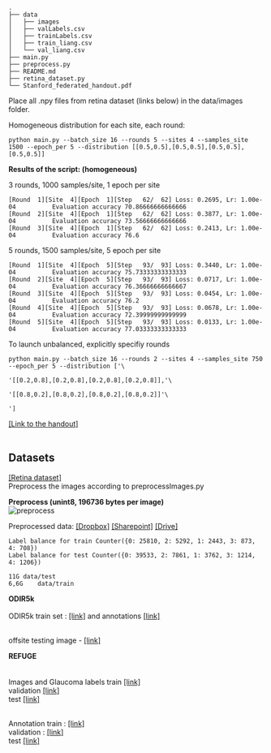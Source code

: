 ```
.
├── data
│   ├── images
│   ├── valLabels.csv
│   ├── trainLabels.csv
│   ├── train_liang.csv
│   └── val_liang.csv
├── main.py
├── preprocess.py
├── README.md
├── retina_dataset.py
└── Stanford_federated_handout.pdf
```

Place all .npy files from retina dataset (links below) in the data/images folder.

Homogeneous distribution for each site, each round:
```
python main.py --batch_size 16 --rounds 5 --sites 4 --samples_site 1500 --epoch_per 5 --distribution [[0.5,0.5],[0.5,0.5],[0.5,0.5],[0.5,0.5]]
```

<b>Results of the script: (homogeneous)</b><br/>
  
3 rounds, 1000 samples/site, 1 epoch per site

```
[Round  1][Site  4][Epoch  1][Step   62/  62] Loss: 0.2695, Lr: 1.00e-04          Evaluation accuracy 70.86666666666666
[Round  2][Site  4][Epoch  1][Step   62/  62] Loss: 0.3877, Lr: 1.00e-04          Evaluation accuracy 73.56666666666666
[Round  3][Site  4][Epoch  1][Step   62/  62] Loss: 0.2413, Lr: 1.00e-04          Evaluation accuracy 76.6
```


5 rounds, 1500 samples/site, 5 epoch per site
```
[Round  1][Site  4][Epoch  5][Step   93/  93] Loss: 0.3440, Lr: 1.00e-04          Evaluation accuracy 75.73333333333333
[Round  2][Site  4][Epoch  5][Step   93/  93] Loss: 0.0717, Lr: 1.00e-04          Evaluation accuracy 76.36666666666667
[Round  3][Site  4][Epoch  5][Step   93/  93] Loss: 0.0454, Lr: 1.00e-04          Evaluation accuracy 76.2
[Round  4][Site  4][Epoch  5][Step   93/  93] Loss: 0.0678, Lr: 1.00e-04          Evaluation accuracy 72.39999999999999
[Round  5][Site  4][Epoch  5][Step   93/  93] Loss: 0.0133, Lr: 1.00e-04          Evaluation accuracy 77.03333333333333
```

To launch unbalanced, explicitly specifiy rounds
```
python main.py --batch_size 16 --rounds 2 --sites 4 --samples_site 750 --epoch_per 5 --distribution ['\
                                                                                                    '[[0.2,0.8],[0.2,0.8],[0.2,0.8],[0.2,0.8]],'\
                                                                                                    '[[0.8,0.2],[0.8,0.2],[0.8,0.2],[0.8,0.2]]'\
                                                                                                    ']
```


[[Link to the handout]](https://github.com/jbdel/federated_learning/blob/master/Stanford_federated_handout.pdf) <br/><br/>
## Datasets
[[Retina dataset]](https://www.kaggle.com/c/diabetic-retinopathy-detection)<br/>
Preprocess the images according to preprocessImages.py

<b>Preprocess (unint8, 196736 bytes per image)</b><br/>
![preprocess](https://i.imgur.com/2ymMhnA.jpg)

Preprocessed data: [[Dropbox]](https://www.dropbox.com/s/7rraox4puo6vcnx/data.zip?dl=1) [[Sharepoint]](https://alumniumonsac-my.sharepoint.com/:u:/g/personal/532927_umons_ac_be/EZ4cjkHO4pVHq_P3XNbui58BkOiigiNirBDEvYoXQu2Gpg?e=paf2r7) [[Drive]](https://drive.google.com/file/d/1VCJIU3r-qx6etPoHcSJRsJAESyLr3cVE/view?usp=sharing)

```
Label balance for train Counter({0: 25810, 2: 5292, 1: 2443, 3: 873, 4: 708})
Label balance for test Counter({0: 39533, 2: 7861, 1: 3762, 3: 1214, 4: 1206})

11G	data/test
6,6G	data/train
```

**ODIR5k**<br/><br/>
ODIR5k train set : [[link]](https://drive.google.com/file/d/1UGrMGfb9zvbBqOvbV62G-XdUlBIAvOad/view) and annotations [[link]](https://drive.google.com/file/d/1jc7Dmp26km0PKRwf9u3Xcyui4SRiojcT/view) <br/><br/>

offsite testing image - [[link]](https://drive.google.com/file/d/19OD9a29nrSbLC2Pch4UZtpp8qtFZLd-y/view)

**REFUGE**<br/><br/>	
Images and Glaucoma labels train [[link]](https://www.dropbox.com/s/xd40dewhj0v5gw1/REFUGE-Training400.zip?dl=0) <br/>
validation [[link]](https://www.dropbox.com/s/hhq1srz9ceot8sf/REFUGE-Validation400.zip?dl=0) <br/>
test [[link]](https://www.dropbox.com/s/t1ijw6mdqhd79dm/REFUGE-Test400.zip?dl=0) <br/><br/>

Annotation train : [[link]](https://www.dropbox.com/s/030vecfp36ikiml/Annotation-Training400.zip?dl=0) <br/>
validation : [[link]](https://www.dropbox.com/s/sdgfefzomm5auog/REFUGE-Validation400-GT.zip?dl=0) <br/>
test [[link]](https://www.dropbox.com/s/2w0aof1tqp9gi5a/REFUGE-Test-GT.zip?dl=0)  <br/>


